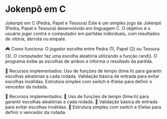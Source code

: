 # Jokenpô em C
 Jokenpô em C (Pedra, Papel e Tesoura) Este é um simples jogo de Jokenpô (Pedra, Papel e Tesoura) desenvolvido em linguagem C. O objetivo é o usuário jogar contra o computador em partidas individuais, com resultados de vitória, derrota ou empate.
 
🎮 Como funciona: O jogador escolhe entre Pedra (1), Papel (2) ou Tesoura (3). O computador faz uma escolha aleatória utilizando a função rand(). O programa exibe as escolhas de ambos e informa o resultado da partida.

📌 Recursos implementados: Uso de funções de tempo (time.h) para garantir escolhas aleatórias a cada rodada. Validação básica de entrada para evitar escolhas inválidas. Estrutura simples com switch e if/else para definir o vencedor da rodada.

📌 Recursos implementados:
🔴 Uso de funções de tempo (time.h) para garantir escolhas aleatórias a cada rodada.
🔴 Validação básica de entrada para evitar escolhas inválidas.
🔴 Estrutura simples com switch e if/else para definir o vencedor da rodada.

